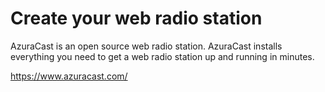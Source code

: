# Create your web radio station

AzuraCast is an open source web radio station.
AzuraCast installs everything you need to get a web radio station up and running in minutes.

<https://www.azuracast.com/>
